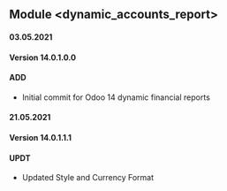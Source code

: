 ## Module <dynamic_accounts_report>

#### 03.05.2021
#### Version 14.0.1.0.0
#### ADD
- Initial commit for Odoo 14 dynamic financial reports

#### 21.05.2021
#### Version 14.0.1.1.1
#### UPDT
- Updated Style and Currency Format




